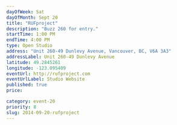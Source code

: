 ```yaml
---
dayOfWeek: Sat
dayOfMonth: Sept 20
title: "RUFproject"
description: "Buzz 260 for entry."
startTime: 1:00 PM
endTime: 4:00 PM
type: Open Studio
address: "Unit 260-49 Dunlevy Avenue, Vancouver, BC, V6A 3A3"
addressLabel: Unit 260-49 Dunlevy Avenue
latitude: 49.2845261
longitude: -123.095409
eventUrl: http://rufproject.com
eventUrlLabel: Studio Website
published: true
price: 

category: event-20
priority: 8
slug: 2014-09-20-rufproject
---
```

